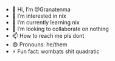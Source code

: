 - 👋 Hi, I’m @Granatenma
- 👀 I’m interested in nix
- 🌱 I’m currently learning nix
- 💞️ I’m looking to collaborate on nothing
- 📫 How to reach me pls dont
- 😄 Pronouns: he/them
- ⚡ Fun fact: wombats shit quadratic

<!---
Granatenma/Granatenma is a ✨ special ✨ repository because its `README.md` (this file) appears on your GitHub profile.
You can click the Preview link to take a look at your changes.
--->
